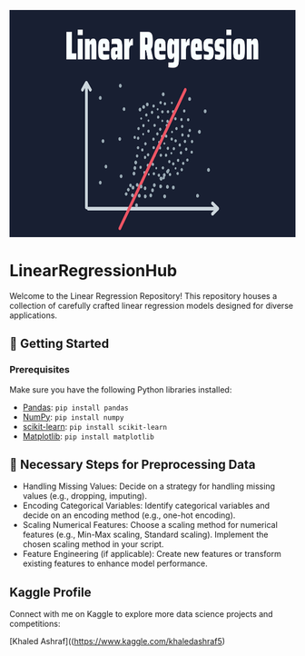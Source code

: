 <p align="center">
  <img src="linear-regression.png" alt="Repository Logo" width="max-width" height="400">
</p>

# LinearRegressionHub

Welcome to the Linear Regression Repository! This repository houses a collection of carefully crafted linear regression models designed for diverse applications.

## 🚀 Getting Started

### Prerequisites

Make sure you have the following Python libraries installed:

- [Pandas](https://pandas.pydata.org/): `pip install pandas`
- [NumPy](https://numpy.org/): `pip install numpy`
- [scikit-learn](https://scikit-learn.org/): `pip install scikit-learn`
- [Matplotlib](https://matplotlib.org/): `pip install matplotlib`

## 📄 Necessary Steps for Preprocessing Data
- Handling Missing Values:
Decide on a strategy for handling missing values (e.g., dropping, imputing).
- Encoding Categorical Variables:
Identify categorical variables and decide on an encoding method (e.g., one-hot encoding).
- Scaling Numerical Features:
Choose a scaling method for numerical features (e.g., Min-Max scaling, Standard scaling).
Implement the chosen scaling method in your script.
- Feature Engineering (if applicable):
Create new features or transform existing features to enhance model performance.

## Kaggle Profile

Connect with me on Kaggle to explore more data science projects and competitions:

[Khaled Ashraf]((https://www.kaggle.com/khaledashraf5)
